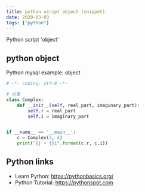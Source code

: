 ```yaml
---
title: python script object (snippet)
date: 2020-03-03
tags: ["python"]
---
```

Python script 'object'


## python object

Python mysql example: object

```python
# -*- coding: utf-8 -*-

# 对象
class Complex:
    def __init__(self, real_part, imaginary_part):
        self.r = real_part
        self.i = imaginary_part


if __name__ == '__main__':
    c = Complex(3, 4)
    print("{} + {}i".format(c.r, c.i))

```

## Python links

- Learn Python: https://pythonbasics.org/
- Python Tutorial: https://pythonspot.com

